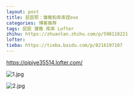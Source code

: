 ```yaml
---
layout: post
title: 屁屁耶：雏莓和库库捏ovo
categories: 博客推荐
tags: 屁屁 雏莓 库库 Lofter
zhihu: https://zhuanlan.zhihu.com/p/598118221
lofter: 
tieba: https://tieba.baidu.com/p/8216197107
---
```


<https://pipiye35514.lofter.com/>

![1.jpg](https://s2.loli.net/2023/01/10/GCoE1yuPOMTNzJU.jpg)

![2.jpg](https://s2.loli.net/2023/01/10/e8sg6D2i1oup7da.jpg)